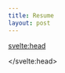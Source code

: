 ```yaml
---
title: Resume
layout: post
---
```


<script>
  import Intro from "$lib/components/intro.md"
  import Resume from "$lib/components/resume.md"
  // import PdfViewer from 'svelte-pdf'
</script>

<Intro />
<Resume />

<svelte:head>
  <title>Resume | Samuel Hodges</title>
  <meta name="description" content="A minimal content focused markdown sveltekit template.">

  <!-- <PdfViewer url='/output.pdf' /> -->
</svelte:head>
